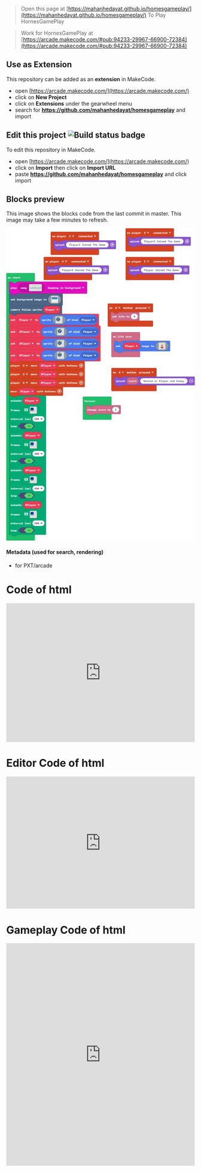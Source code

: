  


> Open this page at [https://mahanhedayat.github.io/homesgameplay/](https://mahanhedayat.github.io/homesgameplay/) To Play HornesGamePlay

> Work for HornesGamePlay at [https://arcade.makecode.com/#pub:94233-29967-66900-72384](https://arcade.makecode.com/#pub:94233-29967-66900-72384)

## Use as Extension

This repository can be added as an **extension** in MakeCode.

* open [https://arcade.makecode.com/](https://arcade.makecode.com/)
* click on **New Project**
* click on **Extensions** under the gearwheel menu
* search for **https://github.com/mahanhedayat/homesgameplay** and import

## Edit this project ![Build status badge](https://github.com/mahanhedayat/homesgameplay/workflows/MakeCode/badge.svg)

To edit this repository in MakeCode.

* open [https://arcade.makecode.com/](https://arcade.makecode.com/)
* click on **Import** then click on **Import URL**
* paste **https://github.com/mahanhedayat/homesgameplay** and click import

## Blocks preview

This image shows the blocks code from the last commit in master.
This image may take a few minutes to refresh.

![A rendered view of the blocks](https://github.com/mahanhedayat/homesgameplay/raw/master/.github/makecode/blocks.png)

#### Metadata (used for search, rendering)

* for PXT/arcade
<script src="https://makecode.com/gh-pages-embed.js"></script><script>makeCodeRender("{{ site.makecode.home_url }}", "{{ site.github.owner_name }}/{{ site.github.repository_name }}");</script>


# Code of html

<div style="position:relative;height:calc(300px + 5em);width:100%;overflow:hidden;"><iframe style="position:absolute;top:0;left:0;width:100%;height:100%;" src="https://arcade.makecode.com/---codeembed#pub:S82160-75402-81757-23474" allowfullscreen="allowfullscreen" frameborder="0" sandbox="allow-scripts allow-same-origin"></iframe></div>

# Editor Code of html
<div style="position:relative;height:0;padding-bottom:70%;overflow:hidden;"><iframe style="position:absolute;top:0;left:0;width:100%;height:100%;" src="https://arcade.makecode.com/#pub:S82160-75402-81757-23474" frameborder="0" sandbox="allow-popups allow-forms allow-scripts allow-same-origin"></iframe></div>

# Gameplay Code of html

<div style="position:relative;height:0;padding-bottom:117.6%;overflow:hidden;"><iframe style="position:absolute;top:0;left:0;width:100%;height:100%;" src="https://arcade.makecode.com/---run?id=S82160-75402-81757-23474" allowfullscreen="allowfullscreen" sandbox="allow-popups allow-forms allow-scripts allow-same-origin" frameborder="0"></iframe></div>
